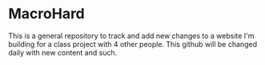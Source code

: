 # MacroHard

This is a general repository to track and add new changes to a website I'm building for a class project with 4 other people. This github will be changed daily with new content and such.
